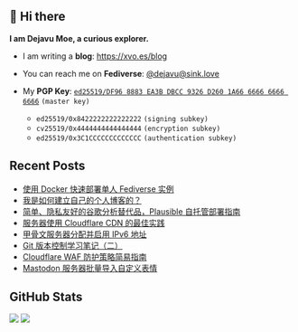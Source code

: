 ## 👋 Hi there

**I am Dejavu Moe, a curious explorer.**

- I am writing a **blog**: https://xvo.es/blog
- You can reach me on **Fediverse**: [@dejavu@sink.love](https://@dejavu@sink.love)
- My **PGP Key**: [`ed25519/DF96 8883 EA3B DBCC 9326 D260 1A66 6666 6666 6666`](https://xvo.es/pgp) `(master key)`

  - `ed25519/0x8422222222222222` `(signing subkey)`
  - `cv25519/0x4444444444444444` `(encryption subkey)`
  - `ed25519/0x3C1CCCCCCCCCCCCC` `(authentication subkey)`

## Recent Posts

<!-- BLOG-POST-LIST:START -->
- [使用 Docker 快速部署单人 Fediverse 实例](https://dejavu.moe/posts/microblog-pub-quickly-deploy-with-docker/)
- [我是如何建立自己的个人博客的？](https://dejavu.moe/posts/how-i-built-my-personal-blog/)
- [简单、隐私友好的谷歌分析替代品，Plausible 自托管部署指南](https://dejavu.moe/posts/plausible-selfhosted-with-docker-complete-guide/)
- [服务器使用 Cloudflare CDN 的最佳实践](https://dejavu.moe/posts/best-server-security-practices-with-cloudflare/)
- [甲骨文服务器分配并启用 IPv6 地址](https://dejavu.moe/posts/oracle-instance-enable-ipv6-support-with-debian/)
- [Git 版本控制学习笔记（二）](https://dejavu.moe/posts/git-note-2/)
- [Cloudflare WAF 防护策略简易指南](https://dejavu.moe/posts/cloudflare-waf-set-up-guide/)
- [Mastodon 服务器批量导入自定义表情](https://dejavu.moe/posts/mastodon-custom-emoji/)
<!-- BLOG-POST-LIST:END -->

## GitHub Stats

![](https://fastly.jsdelivr.net/gh/DejavuMoe/GitHub-Stats@latest/generated/overview.svg)
![](https://fastly.jsdelivr.net/gh/DejavuMoe/GitHub-Stats@latest/generated/languages.svg)
